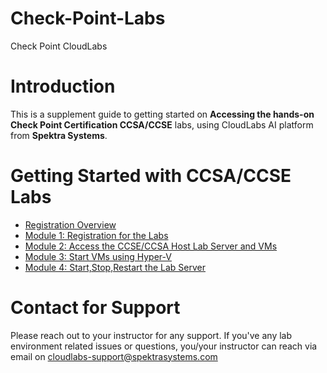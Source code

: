# Check-Point-Labs
Check Point CloudLabs

# Introduction

This is a supplement guide to getting started on **Accessing the hands-on Check Point Certification CCSA/CCSE** labs, using CloudLabs AI platform from **Spektra Systems**. 



# Getting Started with CCSA/CCSE Labs

* [Registration Overview](./technical_deep_dive/Registration_Overview.md#registration)
* [Module 1: Registration for the Labs](./technical_deep_dive/Module-1-Registration-for-the-Labs.md#register-using-signup-link)
* [Module 2: Access the CCSE/CCSA Host Lab Server and VMs](./technical_deep_dive/Module-2-Access-the-CCSE-CCSA-Host-Lab-Server-and-VMs.md#module-2-access-the-ccseccsa-host-lab-server-and-vms)
* [Module 3: Start VMs using Hyper-V](./technical_deep_dive/Module-3-Start-VMs-using-Hyper-V.md#module-3-start-vms-using-hyper-v-manager)
* [Module 4: Start,Stop,Restart the Lab Server](./technical_deep_dive/Exercise-4-Start-Stop-Restart-the-Lab-Server.md#exercise-4-startstoprestart-the-lab-server)



# Contact for Support
Please reach out to your instructor for any support. If you've any lab environment related issues or questions, you/your instructor can reach via email on cloudlabs-support@spektrasystems.com
